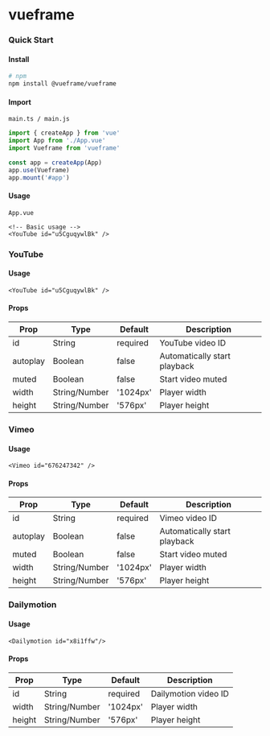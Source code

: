 # vueframe

### Quick Start

#### Install

```bash
# npm
npm install @vueframe/vueframe
```

#### Import

``main.ts / main.js``

```js
import { createApp } from 'vue'
import App from './App.vue'
import Vueframe from 'vueframe'

const app = createApp(App)
app.use(Vueframe)
app.mount('#app')
```

#### Usage

``App.vue``

```vue
<!-- Basic usage -->
<YouTube id="u5CguqywlBk" />
```

### YouTube

#### Usage

```vue
<YouTube id="u5CguqywlBk" />
```

#### Props

| Prop       | Type          | Default     | Description                    |
|------------|---------------|-------------|--------------------------------|
| id         | String        | required    | YouTube video ID               |
| autoplay   | Boolean       | false       | Automatically start playback   |
| muted      | Boolean       | false       | Start video muted              |
| width      | String/Number | '1024px'    | Player width                   |
| height     | String/Number | '576px'     | Player height                  |

### Vimeo

#### Usage

```vue
<Vimeo id="676247342" />
```

#### Props

| Prop       | Type          | Default     | Description                    |
|------------|---------------|-------------|--------------------------------|
| id         | String        | required    | Vimeo video ID                 |
| autoplay   | Boolean       | false       | Automatically start playback   |
| muted      | Boolean       | false       | Start video muted              |
| width      | String/Number | '1024px'    | Player width                   |
| height     | String/Number | '576px'     | Player height                  |

### Dailymotion

#### Usage

```vue
<Dailymotion id="x8i1ffw"/>
```

#### Props

| Prop       | Type          | Default     | Description                    |
|------------|---------------|-------------|--------------------------------|
| id         | String        | required    | Dailymotion video ID           |
| width      | String/Number | '1024px'    | Player width                   |
| height     | String/Number | '576px'     | Player height                  |
